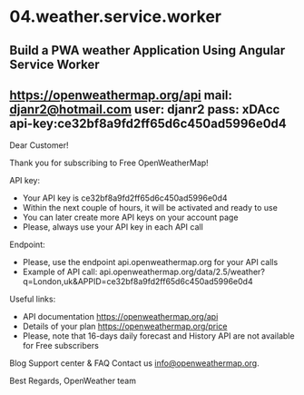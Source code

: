 # 04.weather.service.worker
Build a PWA weather Application Using Angular Service Worker
------------------------------------------
https://openweathermap.org/api
mail: djanr2@hotmail.com
user: djanr2
pass: xDAcc
api-key:ce32bf8a9fd2ff65d6c450ad5996e0d4
------------------------------------------
Dear Customer!


Thank you for subscribing to Free OpenWeatherMap!

API key:
- Your API key is ce32bf8a9fd2ff65d6c450ad5996e0d4
- Within the next couple of hours, it will be activated and ready to use
- You can later create more API keys on your account page
- Please, always use your API key in each API call

Endpoint:
- Please, use the endpoint api.openweathermap.org for your API calls
- Example of API call:
api.openweathermap.org/data/2.5/weather?q=London,uk&APPID=ce32bf8a9fd2ff65d6c450ad5996e0d4

Useful links:
- API documentation https://openweathermap.org/api
- Details of your plan https://openweathermap.org/price
- Please, note that 16-days daily forecast and History API are not available for Free subscribers


Blog
Support center & FAQ
Contact us info@openweathermap.org.

Best Regards,
OpenWeather team
